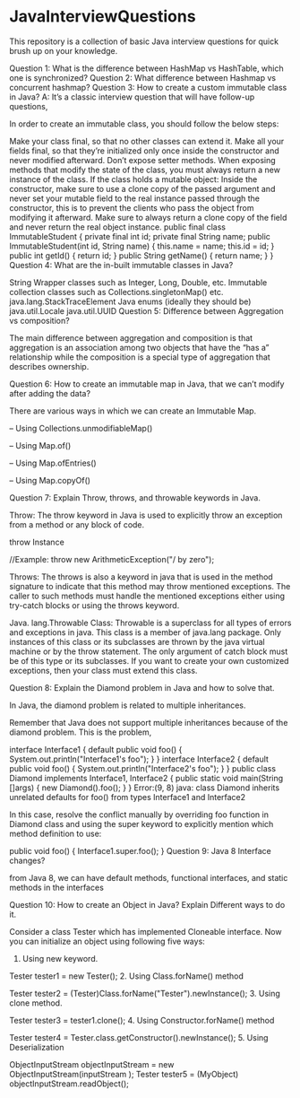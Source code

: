 # JavaInterviewQuestions
This repository is a collection of basic Java interview questions for quick brush up on your knowledge.

Question 1: What is the difference between HashMap vs HashTable, which one is synchronized?
Question 2: What difference between Hashmap vs concurrent hashmap?
Question 3: How to create a custom immutable class in Java?
A: It’s a classic interview question that will have follow-up questions,

In order to create an immutable class, you should follow the below steps:

Make your class final, so that no other classes can extend it.
Make all your fields final, so that they’re initialized only once inside the constructor and never modified afterward.
Don’t expose setter methods.
When exposing methods that modify the state of the class, you must always return a new instance of the class.
If the class holds a mutable object:
Inside the constructor, make sure to use a clone copy of the passed argument and never set your mutable field to the real instance passed through the constructor, this is to prevent the clients who pass the object from modifying it afterward.
Make sure to always return a clone copy of the field and never return the real object instance.
public final class ImmutableStudent {
    private final int id;
    private final String name;
    public ImmutableStudent(int id, String name) {
        this.name = name;
        this.id = id;
    }
    public int getId() {
        return id;
    }
    public String getName() {
        return name;
    }
}
Question 4: What are the in-built immutable classes in Java?

String
Wrapper classes such as Integer, Long, Double, etc.
Immutable collection classes such as Collections.singletonMap() etc.
java.lang.StackTraceElement
Java enums (ideally they should be)
java.util.Locale
java.util.UUID
Question 5: Difference between Aggregation vs composition?

The main difference between aggregation and composition is that aggregation is an association among two objects that have the “has a” relationship while the composition is a special type of aggregation that describes ownership.


Question 6: How to create an immutable map in Java, that we can’t modify after adding the data?

There are various ways in which we can create an Immutable Map.

– Using Collections.unmodifiableMap()

– Using Map.of()

– Using Map.ofEntries()

– Using Map.copyOf()

Question 7: Explain Throw, throws, and throwable keywords in Java.

Throw: The throw keyword in Java is used to explicitly throw an exception from a method or any block of code.

throw Instance

//Example: throw new ArithmeticException("/ by zero");

Throws: The throws is also a keyword in java that is used in the method signature to indicate that this method may throw mentioned exceptions. The caller to such methods must handle the mentioned exceptions either using try-catch blocks or using the throws keyword.

Java. lang.Throwable Class: Throwable is a superclass for all types of errors and exceptions in java. This class is a member of java.lang package. Only instances of this class or its subclasses are thrown by the java virtual machine or by the throw statement. The only argument of catch block must be of this type or its subclasses. If you want to create your own customized exceptions, then your class must extend this class.

Question 8: Explain the Diamond problem in Java and how to solve that.

In Java, the diamond problem is related to multiple inheritances.

Remember that Java does not support multiple inheritances because of the diamond problem. This is the problem,

interface Interface1 {
    default public void foo() { System.out.println("Interface1's foo"); }
}
interface Interface2 {
    default public void foo() { System.out.println("Interface2's foo"); }
}
public class Diamond implements Interface1, Interface2 {
    public static void main(String []args) {
        new Diamond().foo();
    }
}
Error:(9, 8) java: class Diamond inherits unrelated defaults for foo() from types Interface1 and Interface2

In this case, resolve the conflict manually by overriding foo function in Diamond class and using the super keyword to explicitly mention which method definition to use:

public void foo() { Interface1.super.foo(); }
Question 9: Java 8 Interface changes?

from Java 8, we can have default methods, functional interfaces, and static methods in the interfaces

Question 10: How to create an Object in Java? Explain Different ways to do it.

Consider a class Tester which has implemented Cloneable interface. Now you can initialize an object using following five ways:

1. Using new keyword.

Tester tester1 = new Tester();
2. Using Class.forName() method

Tester tester2 = (Tester)Class.forName("Tester").newInstance();
3. Using clone method.

Tester tester3 = tester1.clone();
4. Using Constructor.forName() method

Tester tester4 = Tester.class.getConstructor().newInstance();
5. Using Deserialization

ObjectInputStream objectInputStream = new ObjectInputStream(inputStream );
Tester tester5 = (MyObject) objectInputStream.readObject();

